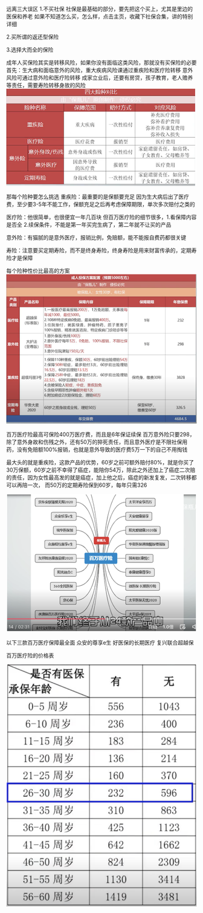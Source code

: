 远离三大误区
1.不买社保
社保是最基础的部分，要先把这个买上，尤其是里边的医保和养老
如果不知道怎么买，怎么样，点击主页，收藏下社保合集，讲的特别详细

2.买所谓的返还型保险

3.选择大而全的保险

成年人买保险其实是转移风险，如果你没有面临这类风险，那就没有买保险的必要
首先：生大病和面临意外的风险，重大疾病风险课通过重疾险和医疗险转移
意外风险可通过意外险和医疗险转移
成家立业后，还要有房贷，孩子教育，老人赡养等责任，需要寿险转移身故的风险
![alt text](image.png)

那每个险种要怎么挑选
重疾险：最重要的是保额要充足
因为生大病后出了医疗费，至少要3-5年不能工作，保额充足之后再考虑保障期限，单次多次赔付之类的

医疗险：他很简单，也很便宜一年几百块
但百万医疗险的细节很多，1.看保障内容是否全 2.续保条件，不能是第一年买完生病了，第二年就不让买的产品

意外险：有猫腻的是意外医疗，报销比例，免赔额，能不能报自费药都很关键

寿险：注意要买定期寿险，而不是终身寿险，终身寿险是用来财富传承的，定期寿险才是保障

每个险种性价比最高的方案
![alt text](image-1.png)

百万医疗险最高可保险400万医疗费，而且是6年保证续保
百万意外险只要298，除了意外身故和伤残之外，还有50万的猝死责任，而且意外医疗是不限社保用药，没有免赔额100%报销，也就是意外导致的医疗费5万一下的自己不用掏钱

最大头的就是重疾险，这款产品的优势，60岁之前可额外赔付80%，就是你买了30万保额，60岁之前不幸得了癌症，能陪你54万，除此之外还加上了癌症二次赔的责任，因为女性最高发的就是癌症，加上他之后，癌症的新发复发，二次转移都可以再陪一次，
而50万的定期寿险保到60岁，每年只需326

![alt text](image-2.png)

以下三款百万医疗保障最全面
众安的尊享e生
好医保的长期医疗
复兴联合超越保


百万医疗险的价格表

![alt text](image-3.png)
